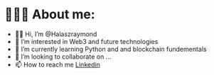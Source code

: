 # 👨🏻‍💻 About me:
- 👋🏻 Hi, I’m @Halaszraymond
- 👀 I’m interested in Web3 and future technologies
- 🌱 I’m currently learning Python and and blockchain fundementals
- 💞️ I’m looking to collaborate on ...
- 📫 How to reach me <a href="https://www.linkedin.com/in/visser-raymond/" target="_blank">Linkedin</a>
              
              

<!---
Halaszraymond/Halaszraymond is a ✨ special ✨ repository because its `README.md` (this file) appears on your GitHub profile.
You can click the Preview link to take a look at your changes.
--->
